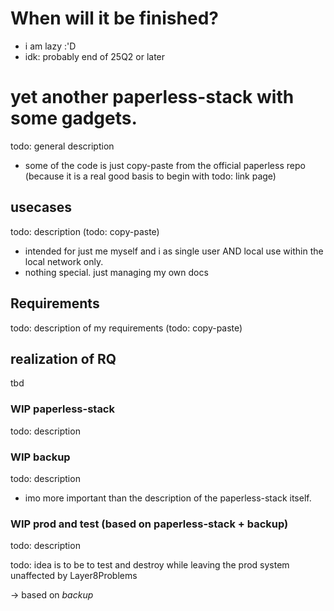 # When will it be finished?

- i am lazy :'D
- idk: probably end of 25Q2 or later 

# yet another paperless-stack with some gadgets.

todo: general description

- some of the code is just copy-paste from the official paperless repo (because it is a real good basis to begin with todo: link page)
 
## usecases

todo: description (todo: copy-paste)

- intended for just me myself and i as single user AND local use within the local network only. 
- nothing special. just managing my own docs

## Requirements

todo: description of my requirements (todo: copy-paste)

## realization of RQ

tbd

### WIP paperless-stack

todo: description

### WIP backup

todo: description

- imo more important than the description of the paperless-stack itself.


### WIP prod and test (based on paperless-stack + backup)

todo: description

todo: idea is to be to test and destroy while leaving the prod system unaffected by Layer8Problems

-> based on *backup*
